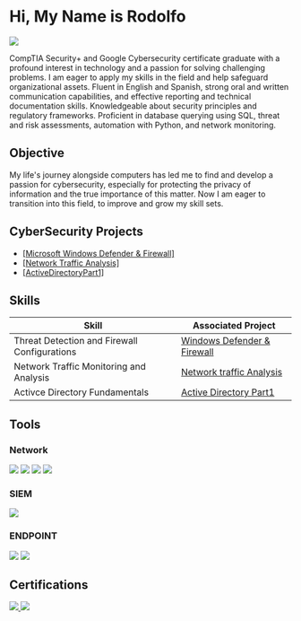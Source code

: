 # Hi, My Name is Rodolfo
<a href="https://www.linkedin.com/in/rodolfo-bueno/"><img src="https://img.shields.io/badge/-LinkedIn-0072b1?&style=for-the-badge&logo=linkedin&logoColor=white" /></a>


CompTIA Security+ and Google Cybersecurity certificate graduate with a profound interest in technology and a passion for solving challenging problems. I am eager to apply my skills in the field and help safeguard organizational assets. Fluent in English and Spanish,  strong oral and written communication capabilities, and effective reporting and technical documentation skills. Knowledgeable about security principles and regulatory frameworks. Proficient in database querying using SQL, threat and risk assessments, automation with Python, and network monitoring.

## Objective

My life's journey alongside computers has led me to find and develop a passion for cybersecurity, especially for protecting the privacy of information and the true importance of this matter. Now I am eager to transition into this field, to improve and grow my skill sets.


## CyberSecurity Projects
- <a href="https://github.com/RodolfoMBD/Microsolft-Windows-Defender-and-Firewall/blob/main/README.md">[Microsoft Windows Defender & Firewall]</a>
- <a href="https://github.com/RodolfoMBD/Intro-To-Network-Traffic-Analysis/blob/main/README.md"> [Network Traffic Analysis]</a>
- <a href="https://github.com/RodolfoMBD/ActiveDirectoryProject/blob/main/README.md"> [ActiveDirectoryPart1]</a>


## Skills

| Skill                                         | Associated Project         |
|-----------------------------------------------|----------------------------|
| Threat Detection and Firewall Configurations          |  <a href="https://github.com/RodolfoMBD/Microsolft-Windows-Defender-and-Firewall/blob/main/README.md">Windows Defender & Firewall</a> |
| Network Traffic Monitoring and Analysis | <a href="https://github.com/RodolfoMBD/Intro-To-Network-Traffic-Analysis/blob/main/README.md">Network traffic Analysis</a> |
| Activce Directory Fundamentals | <a href="https://github.com/RodolfoMBD/ActiveDirectoryProject/blob/main/README.md">Active Directory Part1</a> |



## Tools


### Network
<div>
    <img src="https://img.shields.io/badge/Wireshark-blue?style=for-the-badge&logo=wireshark" />
    <img src="https://img.shields.io/badge/TCPdump-beige?style=for-the-badge&logo=tcpdump" />
    <img src="https://img.shields.io/badge/NetCat-red?style=for-the-badge" />
    <img src="https://img.shields.io/badge/NMap-gray?style=for-the-badge&logo=nmap" />


</div>


### SIEM
<div>
    <img src="https://img.shields.io/badge/SPLUNK-orange?style=for-the-badge&logo=spunk&link=https%3A%2F%2Fwww.splunk.com%2F" />
</div>

### ENDPOINT
<div>
    <img src="https://img.shields.io/badge/Windows_Defender-blue?style=for-the-badge&logo=windows" />
    <img src="https://camo.githubusercontent.com/cd7afa6c006781103b5bdf39bf124432be912fcb5a01f00643f25e60ee6b13cd/68747470733a2f2f696d672e736869656c64732e696f2f62616467652f4163746976652532304469726563746f72792d677265656e3f7374796c653d666f722d7468652d6261646765266c6f676f3d4144266c6f676f436f6c6f723d79656c6c6f77266c6162656c436f6c6f723d677265656e" />
</div>

## Certifications
<div>
<a href="https://www.credly.com/badges/6209e345-3b8d-4a5f-9d55-1872131da801/linked_in_profile"><img src="https://img.shields.io/badge/CompTIA_Security%2B-red?style=for-the-badge&logo=Comptia" />
<a href="https://www.credly.com/badges/371b7448-01ad-4712-bf14-dc6ee167cb5b/linked_in_profile"><img src="https://img.shields.io/badge/Google_CyberSecurity-yellow?style=for-the-badge&logo=google" />
</div>

